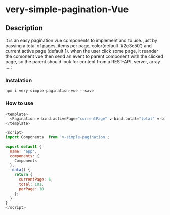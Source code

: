 # very-simple-pagination-Vue

## Description

it is an easy pagination vue components to implement and to use. just by passing a total of pages, items per page,  color(default '#2c3e50') and current active page (default 1).
when the user click some page, it reander the comonent vue then send an event to parent component with  the clicked page, so the parent should look for content from a REST-API, server, array ....;
  

### Instalation
```
npm i very-simple-pagination-vue --save
```

### How to use
```javascript
<template>
  <Pagination v-bind:activePage="currentPage" v-bind:total="total" v-bind:perPage="perPage" v-bind:color="'#f00'"/>
</template>

<script>
import Components  from 'v-simple-pagination';

export default {
  name: 'app',
  components: {
    Components
  },
   data() {
    return {
      currentPage: 6,
      total: 101,
      perPage: 10
    };
  }
}
</script>
```


